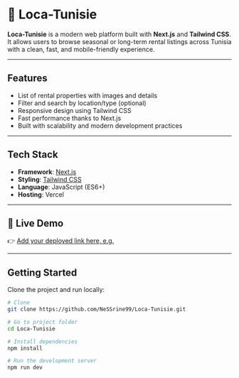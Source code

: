 # 🏡 Loca-Tunisie

**Loca-Tunisie** is a modern web platform built with **Next.js** and **Tailwind CSS**.  
It allows users to browse seasonal or long-term rental listings across Tunisia with a clean, fast, and mobile-friendly experience.

---

##  Features

-  List of rental properties with images and details  
-  Filter and search by location/type (optional)  
-  Responsive design using Tailwind CSS  
-  Fast performance thanks to Next.js  
-  Built with scalability and modern development practices

---

##  Tech Stack

- **Framework**: [Next.js](https://nextjs.org/)
- **Styling**: [Tailwind CSS](https://tailwindcss.com/)
- **Language**: JavaScript (ES6+)
- **Hosting**: Vercel 

---

## 🔗 Live Demo

👉 [Add your deployed link here, e.g.](https://loca-tunisie-three.vercel.app/)

---

##  Getting Started

Clone the project and run locally:

```bash
# Clone
git clone https://github.com/NeSSrine99/Loca-Tunisie.git

# Go to project folder
cd Loca-Tunisie

# Install dependencies
npm install

# Run the development server
npm run dev
